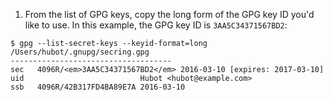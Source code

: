 1. From the list of GPG keys, copy the long form of the GPG key ID you'd like to use. In this example, the GPG key ID is `3AA5C34371567BD2`:
  ```shell
  $ gpg --list-secret-keys --keyid-format=long
  /Users/hubot/.gnupg/secring.gpg
  ------------------------------------
  sec   4096R/<em>3AA5C34371567BD2</em> 2016-03-10 [expires: 2017-03-10]
  uid                          Hubot <hubot@example.com>
  ssb   4096R/42B317FD4BA89E7A 2016-03-10
  ```
